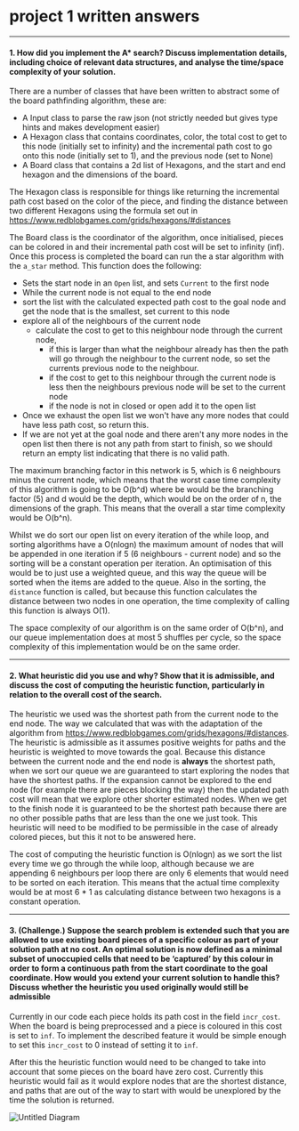 # project 1 written answers
---
#### 1. How did you implement the A* search? Discuss implementation details, including choice of relevant data structures, and analyse the time/space complexity of your solution.

There are a number of classes that have been written to abstract some of the board pathfinding algorithm, these are:
- A Input class to parse the raw json (not strictly needed but gives type hints and makes development easier)
- A Hexagon class that contains coordinates, color, the total cost to get to this node (initially set to infinity) and the incremental path cost to go onto this node (initially set to 1), and the previous node (set to None)
- A Board class that contains a 2d list of Hexagons, and the start and end hexagon and the dimensions of the board.

The Hexagon class is responsible for things like returning the incremental path cost based on the color of the piece, and finding the distance between two different Hexagons using the formula set out in https://www.redblobgames.com/grids/hexagons/#distances

The Board class is the coordinator of the algorithm, once initialised, pieces can be colored in and their incremental path cost will be set to infinity (inf). Once this process is completed the board can run the a star algorithm with the `a_star` method.
This function does the following:
- Sets the start node in an `Open` list, and sets `Current` to the first node
- While the current node is not equal to the end node
- sort the list with the calculated expected path cost to the goal node and get the node that is the smallest, set current to this node
- explore all of the neighbours of the current node
    - calculate the cost to get to this neighbour node through the current node, 
        - if this is larger than what the neighbour already has then the path will go through the neighbour to the current node, so set the currents previous node to the neighbour.
        - if the cost to get to this neighbour through the current node is less then the neighbours previous node will be set to the current node
        - if the node is not in closed or open add it to the open list
- Once we exhaust the open list we won't have any more nodes that could have less path cost, so return this. 
- If we are not yet at the goal node and there aren't any more nodes in the open list then there is not any path from start to finish, so we should return an empty list indicating that there is no valid path.

The maximum branching factor in this network is 5, which is 6 neighbours minus the current node, which means that the worst case time complexity of this algorithm is going to be O(b^d) where be would be the branching factor (5) and d would be the depth, which would be on the order of n, the dimensions of the graph.
This means that the overall a star time complexity would be O(b^n).

Whilst we do sort our open list on every iteration of the while loop, and sorting algorithms have a O(nlogn) the maximum amount of nodes that will be appended in one iteration if 5 (6 neighbours - current node) and so the sorting will be a constant operation per iteration. An optimisation of this would be to just use a weighted queue, and this way the queue will be sorted when the items are added to the queue. Also in the sorting, the `distance` function is called, but because this function calculates the distance between two nodes in one operation, the time complexity of calling this function is always O(1).

The space complexity of our algorithm is on the same order of O(b^n), and our queue implementation does at most 5 shuffles per cycle, so the space complexity of this implementation would be on the same order.


---

#### 2. What heuristic did you use and why? Show that it is admissible, and discuss the cost of computing the heuristic function, particularly in relation to the overall cost of the search.


The heuristic we used was the shortest path from the current node to the end node.
The way we calculated that was with the adaptation of the algorithm from https://www.redblobgames.com/grids/hexagons/#distances. 
The heuristic is admissible as it assumes positive weights for paths and the heuristic is weighted to move towards the goal.
Because this distance between the current node and the end node is __always__ the shortest path, when we sort our queue we are guaranteed to start exploring the nodes that have the shortest paths. If the expansion cannot be explored to the end node (for example there are pieces blocking the way) then the updated path cost will mean that we explore other shorter estimated nodes. When we get to the finish node it is guaranteed to be the shortest path because there are no other possible paths that are less than the one we just took. This heuristic will need to be modified to be permissible in the case of already colored pieces, but this it not to be answered here.

The cost of computing the heuristic function is O(nlogn) as we sort the list every time we go through the while loop, although because we are appending 6 neighbours per loop there are only 6 elements that would need to be sorted on each iteration. This means that the actual time complexity would be at most 6 * 1 as calculating distance between two hexagons is a constant operation. 

---

#### 3. (Challenge.) Suppose the search problem is extended such that you are allowed to use existing board pieces of a specific colour as part of your solution path at no cost. An optimal solution is now defined as a minimal subset of unoccupied cells that need to be ‘captured’ by this colour in order to form a continuous path from the start coordinate to the goal coordinate. How would you extend your current solution to handle this? Discuss whether the heuristic you used originally would still be admissible

Currently in our code each piece holds its path cost in the field `incr_cost`. When the board is being preprocessed and a piece is coloured in this cost is set to `inf`. To implement the described feature it would be simple enough to set this `incr_cost` to 0 instead of setting it to `inf`.

After this the heuristic function would need to be changed to take into account that some pieces on the board have zero cost. Currently this heuristic would fail as it would explore nodes that are the shortest distance, and paths that are out of the way to start with would be unexplored by the time the solution is returned.

![Untitled Diagram](https://user-images.githubusercontent.com/32605850/161724831-167aab0e-a08c-45b4-bca5-bf95dd76e54a.png)


 